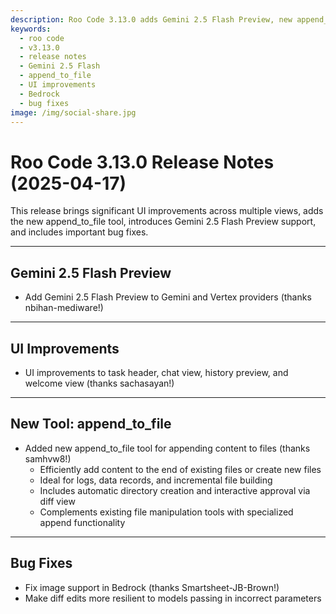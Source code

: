 ```yaml
---
description: Roo Code 3.13.0 adds Gemini 2.5 Flash Preview, new append_to_file tool, UI improvements, and fixes for Bedrock image support.
keywords:
  - roo code
  - v3.13.0
  - release notes
  - Gemini 2.5 Flash
  - append_to_file
  - UI improvements
  - Bedrock
  - bug fixes
image: /img/social-share.jpg
---
```


# Roo Code 3.13.0 Release Notes (2025-04-17)

This release brings significant UI improvements across multiple views, adds the new append_to_file tool, introduces Gemini 2.5 Flash Preview support, and includes important bug fixes.

---

## Gemini 2.5 Flash Preview
- Add Gemini 2.5 Flash Preview to Gemini and Vertex providers (thanks nbihan-mediware!)

---

## UI Improvements
- UI improvements to task header, chat view, history preview, and welcome view (thanks sachasayan!)

---

## New Tool: append_to_file
- Added new append_to_file tool for appending content to files (thanks samhvw8!)
  - Efficiently add content to the end of existing files or create new files
  - Ideal for logs, data records, and incremental file building
  - Includes automatic directory creation and interactive approval via diff view
  - Complements existing file manipulation tools with specialized append functionality

---

## Bug Fixes
- Fix image support in Bedrock (thanks Smartsheet-JB-Brown!)
- Make diff edits more resilient to models passing in incorrect parameters